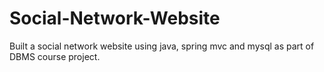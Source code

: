 # Social-Network-Website
Built a social network website using java, spring mvc and mysql as part of DBMS course project. 
